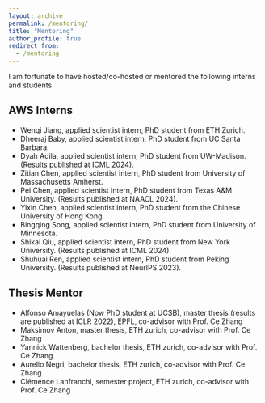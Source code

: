 ```yaml
---
layout: archive
permalink: /mentoring/
title: "Mentoring"
author_profile: true
redirect_from: 
  - /mentoring
---
```



I am fortunate to have hosted/co-hosted or mentored the following interns and students.

## AWS Interns
* Wenqi Jiang, applied scientist intern, PhD student from ETH Zurich.
* Dheeraj Baby, applied scientist intern, PhD student from UC Santa Barbara.
* Dyah Adila, applied scientist intern, PhD student from UW-Madison. (Results published at ICML 2024).
* Zitian Chen,  applied scientist intern, PhD student from University of Massachusetts Amherst.
* Pei Chen, applied scientist intern, PhD student from Texas A&M University. (Results published at NAACL 2024).
* Yixin Chen, applied scientist intern, PhD student from the Chinese University of Hong Kong.
* Bingqing Song, applied scientist intern, PhD student from University of Minnesota.
* Shikai Qiu, applied scientist intern, PhD student from New York University. (Results published at ICML 2024).
* Shuhuai Ren, applied scientist intern, PhD student from Peking University. (Results published at NeurIPS 2023).

## Thesis Mentor
* Alfonso Amayuelas (Now PhD student at UCSB), master thesis (results are published at ICLR 2022), EPFL, co-advisor with Prof. Ce Zhang
* Maksimov Anton, master thesis, ETH zurich, co-advisor with Prof. Ce Zhang
* Yannick Wattenberg, bachelor thesis, ETH zurich, co-advisor with Prof. Ce Zhang
* Aurelio Negri, bachelor thesis, ETH zurich, co-advisor with Prof. Ce Zhang
* Clémence Lanfranchi, semester project, ETH zurich, co-advisor with Prof. Ce Zhang

